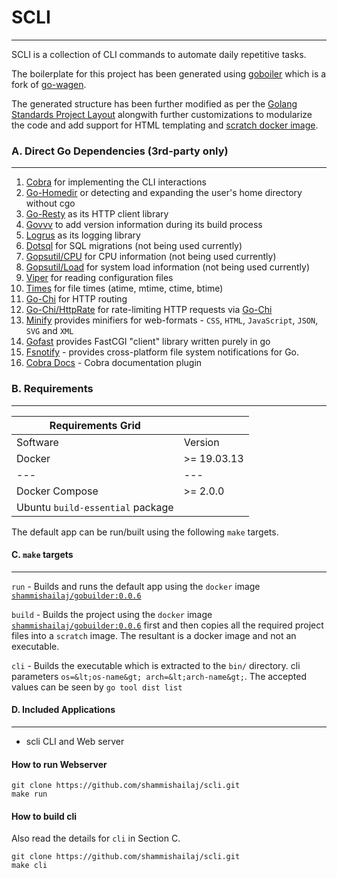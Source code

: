 # SCLI

---

SCLI is a collection of CLI commands to automate daily repetitive tasks.

The boilerplate for this project has been generated using [goboiler](https://github.com/shammishailaj/goboiler) which is a fork of [go-wagen](https://github.com/groovili/go-wagen).

The generated structure has been further modified as per the [Golang Standards Project Layout](https://github.com/golang-standards/project-layout) alongwith further customizations to modularize the code and add support for HTML templating and [scratch docker image](https://hub.docker.com/_/scratch).


### A. Direct Go Dependencies (3rd-party only)

---

1. [Cobra](https://github.com/spf13/cobra) for implementing the CLI interactions
2. [Go-Homedir](https://github.com/mitchellh/go-homedir) or detecting and expanding the user's home directory without cgo
3. [Go-Resty](https://github.com/go-resty/resty) as its HTTP client library
4. [Govvv](https://github.com/ahmetb/govvv) to add version information during its build process
5. [Logrus](https://github.com/sirupsen/logrus) as its logging library
6. [Dotsql](https://github.com/gchaincl/dotsql) for SQL migrations (not being used currently)
7. [Gopsutil/CPU](https://github.com/shirou/gopsutil/cpu) for CPU information (not being used currently)
8. [Gopsutil/Load](https://github.com/shirou/gopsutil/load) for system load information (not being used currently)
9. [Viper](https://github.com/spf13/viper) for reading configuration files
10. [Times](https://github.com/djherbis/times) for file times (atime, mtime, ctime, btime)
11. [Go-Chi](https://github.com/go-chi/chi) for HTTP routing
12. [Go-Chi/HttpRate](http://github.com/go-chi/httprate) for rate-limiting HTTP requests via [Go-Chi](https://github.com/go-chi/chi)
13. [Minify](https://github.com/tdewolff/minify) provides minifiers for web-formats - `CSS`, `HTML`, `JavaScript`, `JSON`, `SVG` and `XML`
14. [Gofast](https://github.com/yookoala/gofast) provides FastCGI "client" library written purely in go
15. [Fsnotify](https://github.com/fsnotify/fsnotify) - provides cross-platform file system notifications for Go.
16. [Cobra Docs](https://github.com/spf13/cobra/tree/master/doc) - Cobra documentation plugin


### B. Requirements

---

|Requirements Grid||
|---|---|
|Software|Version|
|Docker| &gt;= 19.03.13|
|---|---|
|Docker Compose| &gt;= 2.0.0|
|Ubuntu `build-essential` package||

The default app can be run/built using the following `make` targets.

#### C. `make` targets

---

`run` - Builds and runs the default app using the `docker` image [`shammishailaj/gobuilder:0.0.6`](https://hub.docker.com/repository/docker/shammishailaj/gobuilder)

`build` - Builds the project using the `docker` image [`shammishailaj/gobuilder:0.0.6`](https://hub.docker.com/repository/docker/shammishailaj/gobuilder) first and then copies all the required project files into a `scratch` image. The resultant is a docker image and not an executable.

`cli` - Builds the executable which is extracted to the `bin/` directory. cli parameters `os=&lt;os-name&gt; arch=&lt;arch-name&gt;`. The accepted values can be seen by `go tool dist list` 


#### D. Included Applications

---

- scli CLI and Web server


#### How to run Webserver

```
git clone https://github.com/shammishailaj/scli.git
make run
```

#### How to build cli

Also read the details for `cli` in Section C.

```
git clone https://github.com/shammishailaj/scli.git
make cli
```